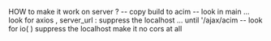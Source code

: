 HOW to make it work on server ?
-- copy build to acim
-- look in main ... look for axios , server_url : suppress the localhost ... until '/ajax/acim
-- look for io( ) suppress the localhost
make it no cors at all
